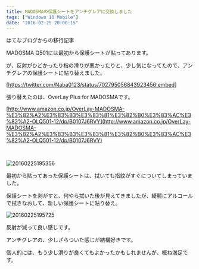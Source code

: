 ```yaml
---
title: MADOSMAの保護シートをアンチグレアに交換しました
tags: ["Windows 10 Mobile"]
date: "2016-02-25 20:00:15"
---
```


<div class="alert info">
はてなブログからの移行記事
</div>

MADOSMA Q501には最初から保護シートが貼ってあります。

が、反射がひどかったり指の滑りが悪かったりと、少し気になってたので、アンチグレアの保護シートに貼り替えました。

[https://twitter.com/Naba0123/status/702795056843923456:embed]

張り替えたのは、OverLay Plus for MADOSMAです。

[http://www.amazon.co.jp/OverLay-MADOSMA-%E3%82%A2%E3%83%B3%E3%83%81%E3%82%B0%E3%83%AC%E3%82%A2-OLQ501-12/dp/B0107J6RVY](http://www.amazon.co.jp/OverLay-MADOSMA-%E3%82%A2%E3%83%B3%E3%83%81%E3%82%B0%E3%83%AC%E3%82%A2-OLQ501-12/dp/B0107J6RVY)

<br>


![20160225195356](20160225195356.png)

最初から貼ってあった保護シートは、拭いても指紋がすぐについてしまっていました。

保護シートを剥がすと、何やら拭いた後が見えてきましたが、綺麗にアルコールで拭きなおして、新しい保護シートに貼り替え。

![20160225195725](20160225195725.png)

反射が減って良い感じです。

アンチグレアの、少しざらついた感じが結構好きです。

個人的には、もう少し滑りが良くてもよかったかもしれませんが、概ね満足です。

<br>
